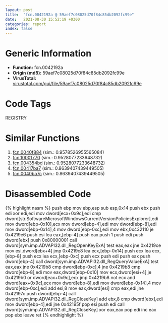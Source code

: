 ```yaml
---
layout: post
title:  "fcn.0042192a @ 59aef7c08025d70f84c85db2092fc99e"
date:   2021-08-30 15:52:19 +0300
categories: report
index: false
---
```


# Generic Information
- **Function:** fcn.0042192a
- **Origin (md5):** 59aef7c08025d70f84c85db2092fc99e
- **VirusTotal:** [virustotal.com/gui/file/59aef7c08025d70f84c85db2092fc99e][virustotal_ref]

# Code Tags
<span class="tag" id="REGISTRY">REGISTRY</span>


# Similar Functions

1. [fcn.0040f884][similar_1_ref] (sim.: 0.9578526955565084)
2. [fcn.10001770][similar_2_ref] (sim.: 0.9528077233648732)
3. [fcn.004354bd][similar_3_ref] (sim.: 0.9528077233648732)
4. [fcn.00417ba7][similar_4_ref] (sim.: 0.8639407439449505)
5. [fcn.0040ba7c][similar_5_ref] (sim.: 0.8639407439449505)


# Disassembled Code

{% highlight nasm %}
push ebp
mov ebp,esp
sub esp,0x14
push ebx
push edi
xor edi,edi
mov dword[ecx+0x9c],edi
cmp dword[str.SoftwareMicrosoftWindowsCurrentVersionPoliciesExplorer],edi
mov dword[ebp-0x10],ecx
mov dword[ebp-4],edi
mov dword[ebp-8],edi
mov dword[ebp-0x14],4
mov dword[ebp-0xc],edi
mov ebx,0x432110
je 0x4219e6
push esi
lea eax,[ebp-4]
push eax
push 1
push edi
push dword[ebx]
push 0x80000001
call dword[sym.imp.ADVAPI32.dll_RegOpenKeyExA]
test eax,eax
jne 0x4219ce
mov esi,dword[ebx+4]
jmp 0x4219c8
lea ecx,[ebp-0x14]
push ecx
lea ecx,[ebp-8]
push ecx
lea ecx,[ebp-0xc]
push ecx
push edi
push eax
push dword[ebp-4]
call dword[sym.imp.ADVAPI32.dll_RegQueryValueExA]
test eax,eax
jne 0x4219b8
cmp dword[ebp-0xc],4
jne 0x4219b8
cmp dword[ebp-8],edi
mov eax,dword[ebp-0x10]
mov ecx,dword[esi+4]
je 0x4219b0
or dword[eax+0x9c],ecx
jmp 0x4219b8
not ecx
and dword[eax+0x9c],ecx
mov dword[ebp-8],edi
mov dword[ebp-0x14],4
mov dword[ebp-0xc],edi
add esi,8
mov eax,dword[esi]
cmp eax,edi
jne 0x42197c
push dword[ebp-4]
call dword[sym.imp.ADVAPI32.dll_RegCloseKey]
add ebx,8
cmp dword[ebx],edi
mov dword[ebp-4],edi
jne 0x42195f
pop esi
push edi
call dword[sym.imp.ADVAPI32.dll_RegCloseKey]
xor eax,eax
pop edi
inc eax
pop ebx
leave
ret
{% endhighlight %}


[similar_1_ref]: /report/fcn.0040f884@7b00dd8f2abf54a73bfb09681334ff78
[similar_2_ref]: /report/fcn.10001770@481b545f5c18f2fce1caac67ddc419e8
[similar_3_ref]: /report/fcn.004354bd@44e1ffcf4e71f4505c09d520fd75f1e4
[similar_4_ref]: /report/fcn.00417ba7@1123b7aa5760238fe93045e585b8234c
[similar_5_ref]: /report/fcn.0040ba7c@59aef7c08025d70f84c85db2092fc99e
[virustotal_ref]: https://www.virustotal.com/gui/file/59aef7c08025d70f84c85db2092fc99e